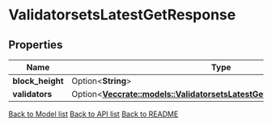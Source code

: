 # ValidatorsetsLatestGetResponse

## Properties

Name | Type | Description | Notes
------------ | ------------- | ------------- | -------------
**block_height** | Option<**String**> |  | [optional]
**validators** | Option<[**Vec<crate::models::ValidatorsetsLatestGetResponseValidatorsInner>**](_validatorsets_latest_get_response_validators_inner.md)> |  | [optional]

[Back to Model list](../README.md#documentation-for-models) [Back to API list](../README.md#documentation-for-api-endpoints) [Back to README](../README.md)



